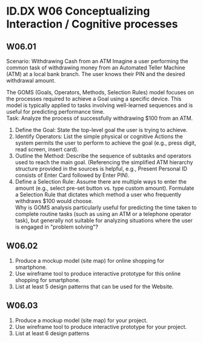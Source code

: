 
# ID.DX W06 **Conceptualizing Interaction / Cognitive processes**

## W06.01  

Scenario: Withdrawing Cash from an ATM
Imagine a user performing the common task of withdrawing money from an Automated Teller Machine (ATM) at a local bank branch. The user knows their PIN and the desired withdrawal amount.    
  
  
The GOMS (Goals, Operators, Methods, Selection Rules) model focuses on the processes required to achieve a Goal using a specific device. This model is typically applied to tasks involving well-learned sequences and is useful for predicting performance time.  
Task: Analyze the process of successfully withdrawing $100 from an ATM.
1. Define the Goal: State the top-level goal the user is trying to achieve.
2. Identify Operators: List the simple physical or cognitive Actions the system permits the user to perform to achieve the goal (e.g., press digit, read screen, insert card).  
3. Outline the Method: Describe the sequence of subtasks and operators used to reach the main goal. (Referencing the simplified ATM hierarchy structure provided in the sources is helpful, e.g., Present Personal ID consists of Enter Card followed by Enter PIN).  
4. Define a Selection Rule: Assume there are multiple ways to enter the amount (e.g., select pre-set button vs. type custom amount). Formulate a Selection Rule that dictates which method a user who frequently withdraws $100 would choose.  
Why is GOMS analysis particularly useful for predicting the time taken to complete routine tasks (such as using an ATM or a telephone operator task), but generally not suitable for analyzing situations where the user is engaged in "problem solving"?  

## W06.02  
1)	Produce a mockup model (site map) for online shopping for smartphone.
2)	Use wireframe tool to produce interactive prototype for this online shopping for smartphone. 
3)	List at least 5 design patterns that can be used for the Website.

## W06.03  
1)	Produce a mockup model (site map) for your project.
2)	Use wireframe tool to produce interactive prototype for your project.
3)	List at least 6 design patterns
